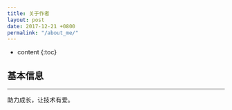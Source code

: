 ```yaml
---
title: 关于作者
layout: post
date: 2017-12-21 +0800
permalink: "/about_me/"
---
```


* content
{:toc}

## 基本信息
------
助力成长，让技术有爱。



